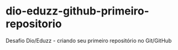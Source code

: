 # dio-eduzz-github-primeiro-repositorio
Desafio Dio/Eduzz - criando seu primeiro repositório no Git/GitHub
